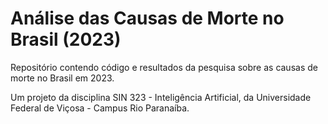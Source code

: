 # Análise das Causas de Morte no Brasil (2023)

Repositório contendo código e resultados da pesquisa sobre as causas de morte no Brasil em 2023.

Um projeto da disciplina SIN 323 - Inteligência Artificial, da Universidade Federal de Viçosa - Campus Rio Paranaíba.
